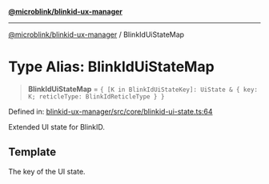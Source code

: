 [**@microblink/blinkid-ux-manager**](../README.md)

---

[@microblink/blinkid-ux-manager](../README.md) / BlinkIdUiStateMap

# Type Alias: BlinkIdUiStateMap

> **BlinkIdUiStateMap** = `{ [K in BlinkIdUiStateKey]: UiState & { key: K; reticleType: BlinkIdReticleType } }`

Defined in: [blinkid-ux-manager/src/core/blinkid-ui-state.ts:64](https://github.com/BlinkID/blinkid-web/blob/main/packages/blinkid-ux-manager/src/core/blinkid-ui-state.ts)

Extended UI state for BlinkID.

## Template

The key of the UI state.
